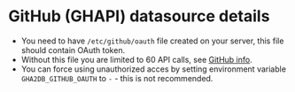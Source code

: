 # GitHub (GHAPI) datasource details

- You need to have `/etc/github/oauth` file created on your server, this file should contain OAuth token.
- Without this file you are limited to 60 API calls, see [GitHub info](https://developer.github.com/v3/#rate-limiting).
- You can force using unauthorized acces by setting environment variable `GHA2DB_GITHUB_OAUTH` to `-` - this is not recommended.
